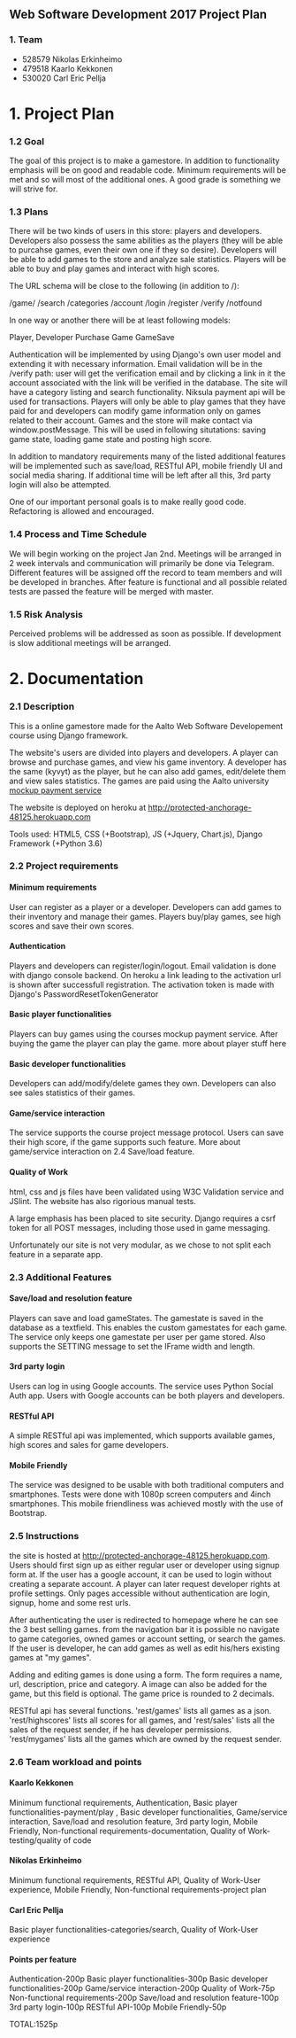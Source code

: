 Web Software Development 2017 Project Plan
-----------------------


### 1. Team

* 528579 Nikolas Erkinheimo
* 479518 Kaarlo Kekkonen
* 530020 Carl Eric Pellja

# 1. Project Plan #

### 1.2 Goal

The goal of this project is to make a gamestore. In addition to functionality emphasis will be on good and readable code. Minimum requirements will be met and so will most of the additional ones. A good grade is something we will strive for.


### 1.3 Plans ###

There will be two kinds of users in this store: players and developers. Developers also possess the same abilities as the players (they will be able to purcahse games, even their own one if they so desire). Developers will be able to add games to the store and analyze sale statistics. Players will be able to buy and play games and interact with high scores.

The URL schema will be close to the following (in addition to /):

/game/<slug>
/search
/categories
/account
/login
/register
/verify
/notfound

In one way or another there will be at least following models:

Player, Developer
Purchase
Game
GameSave

Authentication will be implemented by using Django's own user model and extending it with necessary information. Email validation will be in the /verify path: user will get the verification email and by clicking a link in it the account associated with the link will be verified in the database. The site will have a category listing and search functionality. Niksula payment api will be used for transactions. Players will only be able to play games that they have paid for and developers can modify game information only on games related to their account. Games and the store will make contact via window.postMessage. This will be used in following situtations: saving game state, loading game state and posting high score.

In addition to mandatory requirements many of the listed additional features will be implemented such as save/load, RESTful API, mobile friendly UI and social media sharing. If additional time will be left after all this, 3rd party login will also be attempted.

One of our important personal goals is to make really good code. Refactoring is allowed and encouraged.


### 1.4 Process and Time Schedule

We will begin working on the project Jan 2nd. Meetings will be arranged in 2 week intervals and communication will primarily be done via Telegram. Different features will be assigned off the record to team members and will be developed in branches. After feature is functional and all possible related tests are passed the feature will be merged with master.


### 1.5 Risk Analysis

Perceived problems will be addressed as soon as possible. If development is slow additional meetings will be arranged.

# 2. Documentation #

### 2.1 Description ###
This is a online gamestore made for the Aalto Web Software Developement course using Django framework.

The website's users are divided into players and developers. A player can browse and purchase games, and view his game inventory. A developer has the same (kyvyt) as the player, but he can also add
games, edit/delete them and view sales statistics. The games are paid using the Aalto university [mockup payment service](http://payments.webcourse.niksula.hut.fi/)

The website is deployed on heroku at <http://protected-anchorage-48125.herokuapp.com>

Tools used: HTML5, CSS (+Bootstrap), JS (+Jquery, Chart.js), Django Framework (+Python 3.6)

### 2.2 Project requirements ###

#### Minimum requirements ####

User can register as a player or a developer. Developers can add games to their inventory and manage their games. Players buy/play games, see high scores and save their own scores.

#### Authentication ####

Players and developers can register/login/logout. Email validation is done with django console backend. On heroku a link leading to the activation url is shown after successfull registration. The activation token is made with Django's PasswordResetTokenGenerator

#### Basic player functionalities ####

Players can buy games using the courses mockup payment service. After buying the game the player can play the game.
more about player stuff here

#### Basic developer functionalities ####

Developers can add/modify/delete games they own. Developers can also see sales statistics of their games.

#### Game/service interaction ####

The service supports the course project message protocol. Users can save their high score, if the game supports such feature. More about game/service interaction on 2.4 Save/load feature.

#### Quality of Work ####

html, css and js files have been validated using W3C Validation service and JSlint. The website has also rigorious manual tests.

A large emphasis has been placed to site security. Django requires a csrf token for all POST messages, including those used in game messaging.

Unfortunately our site is not very modular, as we chose to not split each feature in a separate app.

### 2.3 Additional Features ###

#### Save/load and resolution feature ####

Players can save and load gameStates. The gamestate is saved in the database as a textfield. This enables the custom gamestates for each game. The service only keeps one gamestate per user per game stored. Also supports the SETTING message to set the IFrame width and length.

#### 3rd party login ####

Users can log in using Google accounts. The service uses Python Social Auth app. Users with Google accounts can be both players and developers.

#### RESTful API ####

A simple RESTful api was implemented, which supports available games, high scores and sales for game developers.

#### Mobile Friendly ####

The service was designed to be usable with both traditional computers and smartphones. Tests were done with 1080p screen computers and 4inch smartphones. This mobile friendliness was achieved mostly with the use of Bootstrap.

### 2.5 Instructions ###

the site is hosted at http://protected-anchorage-48125.herokuapp.com.
Users should first sign up as either regular user or developer using signup form at. If the user has a google account, it can be used to login without creating a separate account. A player can later request developer rights at profile settings. Only pages accessible without authentication are login, signup, home and some rest urls.

After authenticating the user is redirected to homepage where he can see the 3 best selling games. from the navigation bar it is possible no navigate to game categories, owned games or account setting, or search the games. If the user is developer, he can add games as well as edit his/hers existing games at "my games".

Adding and editing games is done using a form. The form requires a name, url, description, price and category. A image can also be added for the game, but this field is optional. The game price is rounded to 2 decimals.

RESTful api has several functions. 'rest/games' lists all games as a json. 'rest/highscores' lists all scores for all games, and 'rest/sales' lists all the sales of the request sender, if he has developer permissions. 'rest/mygames' lists all the games which are owned by the request sender.

### 2.6 Team workload and points ###

#### Kaarlo Kekkonen ####
Minimum functional requirements, Authentication, Basic player functionalities-payment/play , Basic developer functionalities, Game/service interaction, Save/load and resolution feature, 3rd party login, Mobile Friendly, Non-functional requirements-documentation, Quality of Work-testing/quality of code

#### Nikolas Erkinheimo ####
Minimum functional requirements, RESTful API, Quality of Work-User experience, Mobile Friendly, Non-functional requirements-project plan

#### Carl Eric Pellja ####
Basic player functionalities-categories/search, Quality of Work-User experience

#### Points per feature ####
Authentication-200p
Basic player functionalities-300p
Basic developer functionalities-200p
Game/service interaction-200p
Quality of Work-75p
Non-functional requirements-200p
Save/load and resolution feature-100p
3rd party login-100p
RESTful API-100p
Mobile Friendly-50p

TOTAL:1525p
